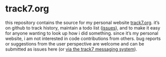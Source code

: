 # track7.org
this repository contains the source for my personal website [track7.org](http://www.track7.org/).  it’s on github to track history, maintain a todo list ([issues](https://github.com/misterhaan/track7.org/issues)), and to make it easy for anyone wanting to look up how i did something.  since it’s my personal website, i am not interested in code contributions from others.  bug reports or suggestions from the user perspective are welcome and can be submitted as issues here (or [via the track7 messaging system](http://www.track7.org/user/messages.php#!to=misterhaan)).
